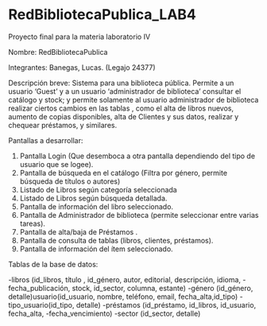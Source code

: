 # RedBibliotecaPublica_LAB4
Proyecto final para la materia laboratorio IV

Nombre: RedBibliotecaPublica

Integrantes:
Banegas, Lucas. (Legajo 24377)

Descripción breve:
Sistema para una biblioteca pública. Permite a un usuario ‘Guest’ y a un
usuario ‘administrador de biblioteca’ consultar el catálogo y stock; y permite
solamente al usuario administrador de biblioteca realizar ciertos cambios en
las tablas , como el alta de libros nuevos, aumento de copias disponibles,
alta de Clientes y sus datos, realizar y chequear préstamos, y similares.

Pantallas a desarrollar:

1. Pantalla Login (Que desemboca a otra pantalla dependiendo del tipo de
usuario que se logee).
2. Pantalla de búsqueda en el catálogo (Filtra por género, permite búsqueda
de títulos o autores)
3. Listado de Libros según categoría seleccionada
4. Listado de Libros según búsqueda detallada.
5. Pantalla de información del libro seleccionado.
6. Pantalla de Administrador de biblioteca (permite seleccionar entre varias
tareas).
7. Pantalla de alta/baja de Préstamos .
8. Pantalla de consulta de tablas (libros, clientes, préstamos).
9. Pantalla de información del ítem seleccionado.

Tablas de la base de datos:

-libros (id_libros, título , id_género, autor, editorial, descripción, idioma,
-fecha_publicación, stock, id_sector, columna, estante)
-género (id_género, detalle)usuario(id_usuario, nombre, teléfono, email, fecha_alta,id_tipo)
-tipo_usuario(id_tipo, detalle)
-préstamos (id_préstamo, id_libros, id_usuario, fecha_alta,
-fecha_vencimiento)
-sector (id_sector, detalle)
